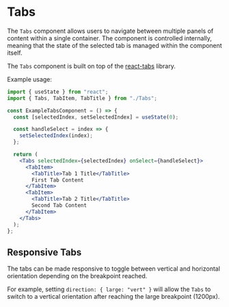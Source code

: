 # Tabs

The `Tabs` component allows users to navigate between multiple panels of content within a single container. The component is controlled internally, meaning that the state of the selected tab is managed within the component itself.

The `Tabs` component is built on top of the [react-tabs](https://github.com/reactjs/react-tabs) library.

Example usage:

```jsx
import { useState } from "react";
import { Tabs, TabItem, TabTitle } from "./Tabs";

const ExampleTabsComponent = () => {
  const [selectedIndex, setSelectedIndex] = useState(0);

  const handleSelect = index => {
    setSelectedIndex(index);
  };

  return (
    <Tabs selectedIndex={selectedIndex} onSelect={handleSelect}>
      <TabItem>
        <TabTitle>Tab 1 Title</TabTitle>
        First Tab Content
      </TabItem>
      <TabItem>
        <TabTitle>Tab 2 Title</TabTitle>
        Second Tab Content
      </TabItem>
    </Tabs>
  );
};
```

## Responsive Tabs

The tabs can be made responsive to toggle between vertical and horizontal orientation depending on the breakpoint reached.

For example, setting `direction: { large: "vert" }` will allow the `Tabs` to switch to a vertical orientation after reaching the large breakpoint (1200px).
